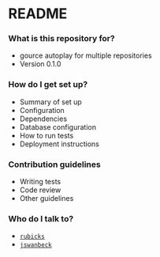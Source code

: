 # README #

### What is this repository for? ###

* gource autoplay for multiple repositories
* Version 0.1.0

### How do I get set up? ###

* Summary of set up
* Configuration
* Dependencies
* Database configuration
* How to run tests
* Deployment instructions

### Contribution guidelines ###

* Writing tests
* Code review
* Other guidelines

### Who do I talk to? ###

* [`rubicks`](https://github.com/rubicks/)
* [`jswanbeck`](https://github.com/jswanbeck/)
